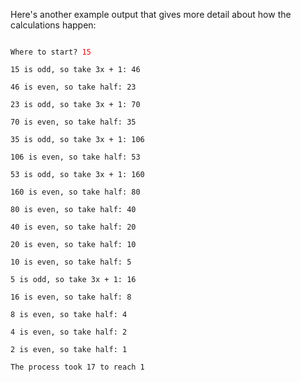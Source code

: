 Here's another example output that gives more detail about how the calculations happen:
<pre><code>
Where to start? <span style='color:red;'>15</span></br>
15 is odd, so take 3x + 1: 46<br />
46 is even, so take half: 23<br />
23 is odd, so take 3x + 1: 70<br />
70 is even, so take half: 35<br />
35 is odd, so take 3x + 1: 106<br />
106 is even, so take half: 53<br />
53 is odd, so take 3x + 1: 160<br />
160 is even, so take half: 80<br />
80 is even, so take half: 40<br />
40 is even, so take half: 20<br />
20 is even, so take half: 10<br />
10 is even, so take half: 5<br />
5 is odd, so take 3x + 1: 16<br />
16 is even, so take half: 8<br />
8 is even, so take half: 4<br />
4 is even, so take half: 2<br />
2 is even, so take half: 1<br />
The process took 17 to reach 1
</code></pre>
